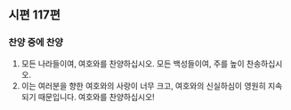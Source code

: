 ## 시편 117편

### 찬양 중에 찬양
1. 모든 나라들이여, 여호와를 찬양하십시오. 모든 백성들이여, 주를 높이 찬송하십시오.
2. 이는 여러분을 향한 여호와의 사랑이 너무 크고, 여호와의 신실하심이 영원히 지속되기 때문입니다. 여호와를 찬양하십시오!
